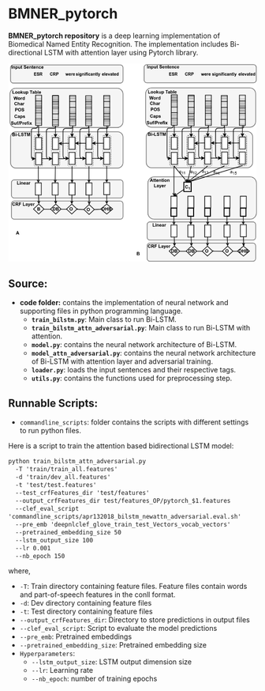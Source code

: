 # BMNER_pytorch

**BMNER_pytorch repository** is a deep learning implementation of Biomedical Named Entity Recognition. The implementation includes Bi-directional LSTM with attention layer using Pytorch library.

![Bi-LSTM Neural Network architecture](Attn-bi-lstm_3.png) 

## Source:

* **code folder:** contains the implementation of neural network and supporting files in python programming language.
  * **`train_bilstm.py`**: Main class to run Bi-LSTM. 
  * **`train_bilstm_attn_adversarial.py`**: Main class to run Bi-LSTM with attention. 
  * **`model.py`**: contains the neural network architecture of Bi-LSTM. 
  * **`model_attn_adversarial.py`**: contains the neural network architecture of Bi-LSTM with attention layer and adversarial training.
  * **`loader.py`**: loads the input sentences and their respective tags.
  * **`utils.py`**: contains the functions used for preprocessing step.



## Runnable Scripts:

* `commandline_scripts`: folder contains the scripts with different settings to run python files.

Here is a script to train the attention based bidirectional LSTM model:
```
python train_bilstm_attn_adversarial.py 
  -T 'train/train_all.features' 
  -d 'train/dev_all.features' 
  -t 'test/test.features' 
  --test_crfFeatures_dir 'test/features' 
  --output_crfFeatures_dir test/features_OP/pytorch_$1.features  
  --clef_eval_script 'commandline_scripts/apr132018_bilstm_newattn_adversarial.eval.sh' 
  --pre_emb 'deepnlclef_glove_train_test_Vectors_vocab_vectors' 
  --pretrained_embedding_size 50 
  --lstm_output_size 100 
  --lr 0.001 
  --nb_epoch 150 
```
where,
* `-T`: Train directory containing feature files. Feature files contain words and part-of-speech features in the conll format.
* `-d`: Dev directory containing feature files
* `-t`: Test directory containing feature files
* `--output_crfFeatures_dir`: Directory to store predictions in output files
* `--clef_eval_script`: Script to evaluate the model predictions
* `--pre_emb`: Pretrained embeddings
* `--pretrained_embedding_size`: Pretrained embedding size
* `Hyperparameters`:
   *  `--lstm_output_size`: LSTM output dimension size
   *  `--lr`: Learning rate
   *  `--nb_epoch`: number of training epochs
